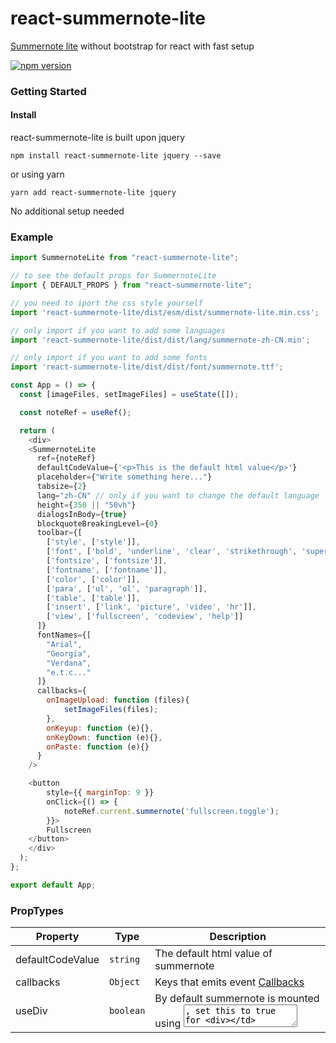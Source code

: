 # react-summernote-lite

[Summernote lite](https://github.com/summernote/summernote) without bootstrap for react with fast setup

[![npm version](https://badge.fury.io/js/react-summernote-lite.svg)](https://www.npmjs.com/package/react-summernote-lite)

### Getting Started

#### Install

react-summernote-lite is built upon jquery

```
npm install react-summernote-lite jquery --save
```

or using yarn

```
yarn add react-summernote-lite jquery
```

No additional setup needed

### Example

```js
import SummernoteLite from "react-summernote-lite";

// to see the default props for SummernoteLite
import { DEFAULT_PROPS } from "react-summernote-lite";

// you need to iport the css style yourself
import 'react-summernote-lite/dist/esm/dist/summernote-lite.min.css';

// only import if you want to add some languages
import 'react-summernote-lite/dist/dist/lang/summernote-zh-CN.min';

// only import if you want to add some fonts
import 'react-summernote-lite/dist/dist/font/summernote.ttf';

const App = () => {
  const [imageFiles, setImageFiles] = useState([]);

  const noteRef = useRef();

  return (
    <div>
    <SummernoteLite
      ref={noteRef}
      defaultCodeValue={'<p>This is the default html value</p>'}
      placeholder={"Write something here..."}
      tabsize={2}
      lang="zh-CN" // only if you want to change the default language
      height={350 || "50vh"}
      dialogsInBody={true}
      blockquoteBreakingLevel={0}
      toolbar={[
        ['style', ['style']],
        ['font', ['bold', 'underline', 'clear', 'strikethrough', 'superscript', 'subscript']],
        ['fontsize', ['fontsize']],
        ['fontname', ['fontname']],
        ['color', ['color']],
        ['para', ['ul', 'ol', 'paragraph']],
        ['table', ['table']],
        ['insert', ['link', 'picture', 'video', 'hr']],
        ['view', ['fullscreen', 'codeview', 'help']]
      ]}
      fontNames={[
        "Arial",
        "Georgia",
        "Verdana",
        "e.t.c..."
      ]}
      callbacks={
        onImageUpload: function (files){
            setImageFiles(files);
        },
        onKeyup: function (e){},
        onKeyDown: function (e){},
        onPaste: function (e){}
      }
    />

    <button
        style={{ marginTop: 9 }}
        onClick={() => {
            noteRef.current.summernote('fullscreen.toggle');
        }}>
        Fullscreen
    </button>
    </div>
  );
};

export default App;

```
### PropTypes

| Property          | Type       | Description                                                                    |
| ----------------- | ---------- | ------------------------------------------------------------------------------ |
| defaultCodeValue  | `string`   | The default html value of summernote                                           |
| callbacks         | `Object`   | Keys that emits event [Callbacks](https://summernote.org/deep-dive/#callbacks) |
| useDiv            | `boolean`  | By default summernote is mounted using <textarea>, set this to true for <div>  |

Additional props are gotten from [summernote.org](http://summernote.org/deep-dive)

### Ref methods

```js
// please visit https://summernote.org/deep-dive/#basic-api for available commands
summernote(...[arguments]);

// get the react reference of the <textarea> or <div> if useDiv={true} 
getNoteRef(): React.LegacyRef;

// get the react reference of the <form> </form>
// please note this will be undefined if useDiv={true} 
getFormRef(): React.LegacyRef;
```

##### Example

```js
// You can toggle editable/codable view by. (https://summernote.org/deep-dive/#codeview);
noteRef.current.summernote("codeview.toggle");

// You can toggle Fullscreen view by. (https://summernote.org/deep-dive/#fullscreen);
noteRef.current.summernote("fullscreen.toggle");

// Insert an image. (https://summernote.org/deep-dive/#insertimage);
noteRef.current.summernote("insertImage", url, filename);

// Insert an image. (https://summernote.org/deep-dive/#insertimage);
noteRef.current.summernote("insertImage", url, function ($image) {});

// Insert an element or textnode. (https://summernote.org/deep-dive/#insertnode);
noteRef.current.summernote("insertNode", node);

// please visit https://summernote.org/deep-dive/#basic-api to discover more of this apis
```

##### Contribution

Pull requests and contributions are welcome
